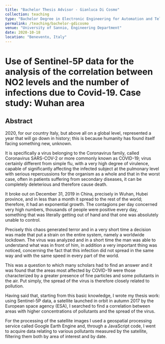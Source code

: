```yaml
---
title: "Bachelor Thesis Advisor - Gianluca Di Cosmo"
collection: teaching
type: "Bachelor Degree in Electronic Engineering for Automation and Telecommunications"
permalink: /teaching/bachelor-gdicosmo
venue: "University of Sannio, Engineering Department"
date: 2020-10-18
location: "Benevento, Italy"
---
```


# Use of Sentinel-5P data for the analysis of the correlation between NO2 levels and the number of infections due to Covid-19. Case study: Wuhan area

## Abstract

2020, for our country Italy, but above all on a global level, represented a year that will go down in history; this is because humanity has found itself facing something new, unknown.

It is specifically a virus belonging to the Coronavirus family, called Coronavirus SARS-COV-2 or more commonly known as COVID-19; virus certainly different from simple flu, with a very high degree of virulence, capable of significantly affecting the infected subject at the pulmonary level with serious repercussions for the organism as a whole and that in the worst case, often in patients suffering from secondary diseases, it can be completely deleterious and therefore cause death.

It broke out on December 31, 2019 in China, precisely in Wuhan, Hubei province, and in less than a month it spread to the rest of the world; therefore, it had an exponential growth. The contagions per day concerned very high numbers, thousands of people were positive every day, something that was literally getting out of hand and that one was absolutely unable to control.

Precisely this chaos generated terror and in a very short time a decision was made that put a strain on the entire system, namely a worldwide lockdown. The virus was analyzed and in a short time the man was able to understand what was in front of him, in addition a very important thing was noticed, concerning the fact that this infection did not spread in the same way and with the same speed in every part of the world.

This was a question to which many scholars had to find an answer and it was found that the areas most affected by COVID-19 were those characterized by a greater presence of fine particles and some pollutants in the air. Put simply, the spread of the virus is therefore closely related to pollution.

Having said that, starting from this basic knowledge, I wrote my thesis work: using Sentinel-5P data, a satellite launched in orbit in autumn 2017 by the European space agency (ESA), I searched to find a correlation between areas with higher concentrations of pollutants and the spread of the virus.

For the processing of the satellite images I used a geospatial processing service called Google Earth Engine and, through a JavaScript code, I went to acquire data relating to various pollutants measured by the satellite, filtering them both by area of ​​interest and by date.